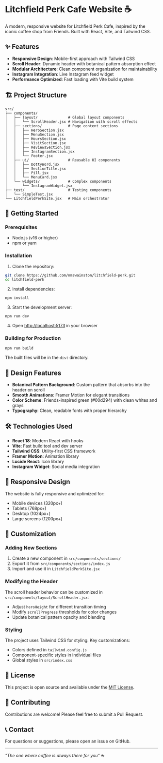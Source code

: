 # Litchfield Perk Cafe Website ☕

A modern, responsive website for Litchfield Perk Cafe, inspired by the iconic coffee shop from Friends. Built with React, Vite, and Tailwind CSS.

## ✨ Features

- **Responsive Design**: Mobile-first approach with Tailwind CSS
- **Scroll Header**: Dynamic header with botanical pattern absorption effect
- **Modular Architecture**: Clean component organization for maintainability
- **Instagram Integration**: Live Instagram feed widget
- **Performance Optimized**: Fast loading with Vite build system

## 🏗️ Project Structure

```
src/
├── components/
│   ├── layout/              # Global layout components
│   │   └── ScrollHeader.jsx # Navigation with scroll effects
│   ├── sections/            # Page content sections
│   │   ├── HeroSection.jsx
│   │   ├── MenuSection.jsx
│   │   ├── HoursSection.jsx
│   │   ├── VisitSection.jsx
│   │   ├── ReviewsSection.jsx
│   │   ├── InstagramSection.jsx
│   │   └── Footer.jsx
│   ├── ui/                  # Reusable UI components
│   │   ├── DottyWord.jsx
│   │   ├── SectionTitle.jsx
│   │   ├── Pill.jsx
│   │   └── MenuCard.jsx
│   └── widgets/             # Complex components
│       └── InstagramWidget.jsx
├── test/                    # Testing components
│   └── SimpleTest.jsx
└── LitchfieldPerkSite.jsx   # Main orchestrator
```

## 🚀 Getting Started

### Prerequisites

- Node.js (v16 or higher)
- npm or yarn

### Installation

1. Clone the repository:
```bash
git clone https://github.com/nmswainston/litchfield-perk.git
cd litchfield-perk
```

2. Install dependencies:
```bash
npm install
```

3. Start the development server:
```bash
npm run dev
```

4. Open [http://localhost:5173](http://localhost:5173) in your browser

### Building for Production

```bash
npm run build
```

The built files will be in the `dist` directory.

## 🎨 Design Features

- **Botanical Pattern Background**: Custom pattern that absorbs into the header on scroll
- **Smooth Animations**: Framer Motion for elegant transitions
- **Color Scheme**: Friends-inspired green (#00d294) with clean whites and grays
- **Typography**: Clean, readable fonts with proper hierarchy

## 🛠️ Technologies Used

- **React 18**: Modern React with hooks
- **Vite**: Fast build tool and dev server
- **Tailwind CSS**: Utility-first CSS framework
- **Framer Motion**: Animation library
- **Lucide React**: Icon library
- **Instagram Widget**: Social media integration

## 📱 Responsive Design

The website is fully responsive and optimized for:
- Mobile devices (320px+)
- Tablets (768px+)
- Desktop (1024px+)
- Large screens (1200px+)

## 🔧 Customization

### Adding New Sections

1. Create a new component in `src/components/sections/`
2. Export it from `src/components/sections/index.js`
3. Import and use it in `LitchfieldPerkSite.jsx`

### Modifying the Header

The scroll header behavior can be customized in `src/components/layout/ScrollHeader.jsx`:
- Adjust `heroHeight` for different transition timing
- Modify `scrollProgress` thresholds for color changes
- Update botanical pattern opacity and blending

### Styling

The project uses Tailwind CSS for styling. Key customizations:
- Colors defined in `tailwind.config.js`
- Component-specific styles in individual files
- Global styles in `src/index.css`

## 📄 License

This project is open source and available under the [MIT License](LICENSE).

## 🤝 Contributing

Contributions are welcome! Please feel free to submit a Pull Request.

## 📞 Contact

For questions or suggestions, please open an issue on GitHub.

---

*"The one where coffee is always there for you"* ☕